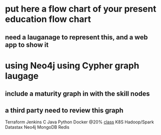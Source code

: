 # put here a flow chart of your present education flow chart
## need a lauganage to represent this, and a web app to show it

# using Neo4j using Cypher graph laugage
## include a maturity graph in with the skill nodes
##     a third party need to review this graph


Terraform
Jenkins
C
Java
Python
Docker @20%  [class](http://training.play-with-docker.com)
K8S
Hadoop/Spark
Datastax 
Neo4j
MongoDB
Redis

